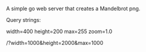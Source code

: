 A simple go web server that creates a Mandelbrot png.



Query strings:

width=400
height=200
max=255
zoom=1.0

/?width=1000&height=2000&max=1000
